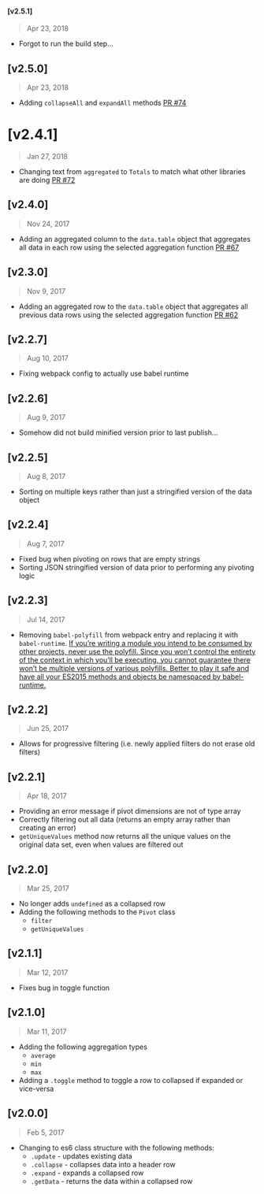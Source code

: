 #### [v2.5.1]
> Apr 23, 2018

- Forgot to run the build step...

## [v2.5.0]
> Apr 23, 2018

- Adding `collapseAll` and `expandAll` methods [PR #74](https://github.com/pat310/quick-pivot/pull/74)

# [v2.4.1]
> Jan 27, 2018

- Changing text from `aggregated` to `Totals` to match what other libraries are doing [PR #72](https://github.com/pat310/quick-pivot/pull/72)

## [v2.4.0]
> Nov 24, 2017

- Adding an aggregated column to the `data.table` object that aggregates all data in each row using the selected aggregation function [PR #67](https://github.com/pat310/quick-pivot/pull/67)

## [v2.3.0]
> Nov 9, 2017

- Adding an aggregated row to the `data.table` object that aggregates all previous data rows using the selected aggregation function [PR #62](https://github.com/pat310/quick-pivot/pull/62)

## [v2.2.7]
> Aug 10, 2017

- Fixing webpack config to actually use babel runtime

## [v2.2.6]
> Aug 9, 2017

- Somehow did not build minified version prior to last publish...

## [v2.2.5]
> Aug 8, 2017

- Sorting on multiple keys rather than just a stringified version of the data object

## [v2.2.4]
> Aug 7, 2017

- Fixed bug when pivoting on rows that are empty strings
- Sorting JSON stringified version of data prior to performing any pivoting logic

## [v2.2.3]
> Jul 14, 2017

- Removing `babel-polyfill` from webpack entry and replacing it with `babel-runtime`. [If you’re writing a module you intend to be consumed by other projects, never use the polyfill. Since you won’t control the entirety of the context in which you’ll be executing, you cannot guarantee there won’t be multiple versions of various polyfills. Better to play it safe and have all your ES2015 methods and objects be namespaced by babel-runtime.](https://medium.com/@jcse/clearing-up-the-babel-6-ecosystem-c7678a314bf3)

## [v2.2.2]
> Jun 25, 2017

- Allows for progressive filtering (i.e. newly applied filters do not erase old filters)

[#54]: https://github.com/pat310/quick-pivot/pull/54

## [v2.2.1]
> Apr 18, 2017

- Providing an error message if pivot dimensions are not of type array
- Correctly filtering out all data (returns an empty array rather than creating an error)
- `getUniqueValues` method now returns all the unique values on the original data set, even when values are filtered out

[#47]: https://github.com/pat310/quick-pivot/pull/47
[#49]: https://github.com/pat310/quick-pivot/pull/49
[#51]: https://github.com/pat310/quick-pivot/pull/51

## [v2.2.0]
> Mar 25, 2017

- No longer adds `undefined` as a collapsed row
- Adding the following methods to the `Pivot` class
  - `filter`
  - `getUniqueValues`

[#38]: https://github.com/pat310/quick-pivot/pull/38
[#39]: https://github.com/pat310/quick-pivot/pull/39

## [v2.1.1]
> Mar 12, 2017

- Fixes bug in toggle function

[#35]: https://github.com/pat310/quick-pivot/pull/35

## [v2.1.0]
> Mar 11, 2017

- Adding the following aggregation types
  - `average`
  - `min`
  - `max`
- Adding a `.toggle` method to toggle a row to collapsed if expanded or vice-versa

[#30]: https://github.com/pat310/quick-pivot/pull/30
[#31]: https://github.com/pat310/quick-pivot/pull/31

## [v2.0.0]
> Feb 5, 2017

- Changing to es6 class structure with the following methods:
  - `.update` - updates existing data
  - `.collapse` - collapses data into a header row
  - `.expand` - expands a collapsed row
  - `.getData` - returns the data within a collapsed row

[#18]: https://github.com/pat310/quick-pivot/pull/18

